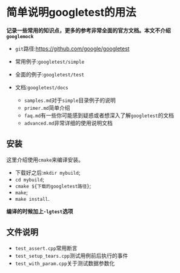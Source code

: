 # 简单说明googletest的用法

**记录一些常用的知识点，更多的参考非常全面的官方文档。本文不介绍`googlemock`**

- `git`路径:https://github.com/google/googletest

- 常用例子:`googletest/simple`
- 全面的例子:`googletest/test`
- 文档:`googletest/docs`
  - `samples.md`对于`simple`目录例子的说明
  - `primer.md`简单介绍
  - `faq.md`有一些你可能感到疑惑或者想深入了解`googletest`的文档
  - `advanced.md`非常详细的使用说明文档

## 安装

这里介绍使用`cmake`来编译安装。

- 下载好之后:`mkdir mybuild`;
- `cd mybuild`;
- `cmake ${下载的googletest路径}`;
- `make`;
- `make install`.

**编译的时候加上`-lgtest`选项**

## 文件说明

- `test_assert.cpp`常用断言
- `test_setup_tears.cpp`测试用例前后执行的事件
- `test_with_param.cpp`关于测试数据参数化

